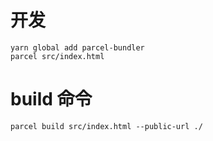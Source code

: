 # 开发

```
yarn global add parcel-bundler
parcel src/index.html

```

# build 命令

```
parcel build src/index.html --public-url ./
```